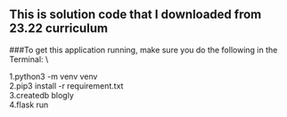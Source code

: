 ## This is solution code that I downloaded from 23.22 curriculum
###To get this application running, make sure you do the following in the Terminal: \

1.python3 -m venv venv\
2.pip3 install -r requirement.txt\
3.createdb blogly\
4.flask run
